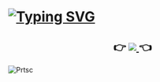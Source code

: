 <h1>
  <a href="https://git.io/typing-svg">
    <img src="https://readme-typing-svg.herokuapp.com?font=Montserrat&size=30&pause=1000&random=false&width=435&lines=To-do+List" alt="Typing SVG" /></a>
</h1>

<div align="center">
  
<h2>👉 <a href = "https://caiomaccedo.github.io/To-Do-List/"><img src="https://img.shields.io/badge/Teste%20Aqui-1ab31a"> </a> 👈</h2>
 
</div>

![Prtsc](https://github.com/caiomaccedo/To-Do-List/assets/108229450/7f5e4148-4458-4629-aaaa-b73752b58fa1)

